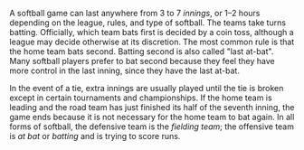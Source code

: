 A softball game can last anywhere from 3 to 7 *innings*, or 1–2 hours
depending on the league, rules, and type of softball. The teams take
turns batting. Officially, which team bats first is decided by a coin
toss, although a league may decide otherwise at its discretion. The
most common rule is that the home team bats second. Batting second is
also called "last at-bat". Many softball players prefer to bat second
because they feel they have more control in the last inning, since they
have the last at-bat.

In the event of a tie, extra innings are usually played until the tie is
broken except in certain tournaments and championships. If the home team
is leading and the road team has just finished its half of the seventh
inning, the game ends because it is not necessary for the home team to
bat again. In all forms of softball, the defensive team is the *fielding
team*; the offensive team is *at bat* or *batting* and is trying to
score runs.